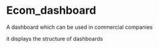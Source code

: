 # Ecom_dashboard
A dashboard which can be used in commercial companies 

it displays the structure of dashboards
